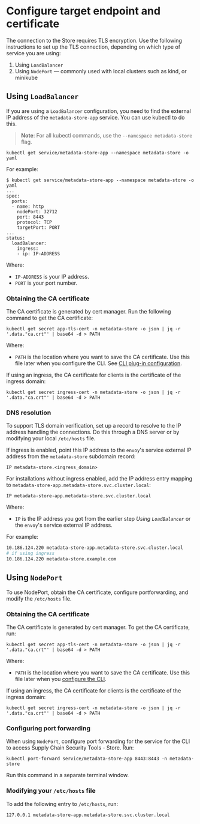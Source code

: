 # Configure target endpoint and certificate

The connection to the Store requires TLS encryption. Use the following instructions to set up the TLS connection, depending on which type of service you are using:

1. Using `LoadBalancer`
1. Using `NodePort` — commonly used with local clusters such as kind, or minikube

## <a id='use-lb'></a>Using `LoadBalancer`

If you are using a `LoadBalancer` configuration, you need to find the external IP address of the `metadata-store-app` service. You can use kubectl to do this.

>**Note**: For all kubectl commands, use the `--namespace metadata-store` flag.

```
kubectl get service/metadata-store-app --namespace metadata-store -o yaml
```

For example:

```
$ kubectl get service/metadata-store-app --namespace metadata-store -o yaml
...
spec:
  ports:
  - name: http
    nodePort: 32712
    port: 8443
    protocol: TCP
    targetPort: PORT
...
status:
  loadBalancer:
    ingress:
    - ip: IP-ADDRESS
```

Where:

- `IP-ADDRESS` is your IP address.
- `PORT` is your port number.

### <a id='obtain-ca-lb'></a>Obtaining the CA certificate

The CA certificate is generated by cert manager. Run the following command to get the CA certificate:

```
kubectl get secret app-tls-cert -n metadata-store -o json | jq -r '.data."ca.crt"' | base64 -d > PATH
```

Where:

- `PATH` is the location where you want to save the CA certificate. Use this file later when you configure the CLI. See [CLI plug-in configuration](../cli-plugins/insight/cli-configuration.md).

If using an ingress, the CA certificate for clients is the certificate of the ingress domain:

```
kubectl get secret ingress-cert -n metadata-store -o json | jq -r '.data."ca.crt"' | base64 -d > PATH
```

### <a id='dns-resolution'></a>DNS resolution

To support TLS domain verification, set up a record to resolve to the IP address handling the connections. Do this through a DNS server or by modifying your local `/etc/hosts` file. 

If ingress is enabled, point this IP address to the `envoy`'s service external IP address from the `metadata-store` subdomain record:

```
IP metadata-store.<ingress_domain>
```

For installations without ingress enabled, add the IP address entry mapping to `metadata-store-app.metadata-store.svc.cluster.local`:

```
IP metadata-store-app.metadata-store.svc.cluster.local
```

Where:

- `IP` is the IP address you got from the earlier step *Using `LoadBalancer`* or the `envoy`'s service external IP address. 

For example:

```bash
10.186.124.220 metadata-store-app.metadata-store.svc.cluster.local
# if using ingress
10.186.124.220 metadata-store.example.com
```

## <a id='use-np'></a>Using `NodePort`

To use NodePort, obtain the CA certificate, configure portforwarding, and modify the `/etc/hosts` file.

### <a id='obtain-ca-np'></a>Obtaining the CA certificate

The CA certificate is generated by cert manager. To get the CA certificate, run:

```
kubectl get secret app-tls-cert -n metadata-store -o json | jq -r '.data."ca.crt"' | base64 -d > PATH
```

Where:

- `PATH` is the location where you want to save the CA certificate. Use this file later when you [configure the CLI](cli-configuration.md).

If using an ingress, the CA certificate for clients is the certificate of the ingress domain:

```
kubectl get secret ingress-cert -n metadata-store -o json | jq -r '.data."ca.crt"' | base64 -d > PATH
```

### <a id='config-pf'></a>Configuring port forwarding

When using `NodePort`, configure port forwarding for the service for the CLI to access Supply Chain Security Tools - Store. Run:

```
kubectl port-forward service/metadata-store-app 8443:8443 -n metadata-store
```

Run this command in a separate terminal window.

### <a id='mod-etchost'></a>Modifying your `/etc/hosts` file

To add the following entry to `/etc/hosts`, run:

```
127.0.0.1 metadata-store-app.metadata-store.svc.cluster.local
```
